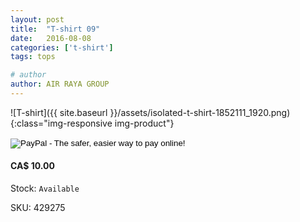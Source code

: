 ```yaml
---
layout: post
title:  "T-shirt 09"
date:   2016-08-08
categories: ['t-shirt']
tags: tops

# author
author: AIR RAYA GROUP
---
```

![T-shirt]({{ site.baseurl }}/assets/isolated-t-shirt-1852111_1920.png){:class="img-responsive img-product"}
<div class="produk" markdown='1'>

<form target="paypal" action="https://www.paypal.com/cgi-bin/webscr" method="post">
<input type="hidden" name="cmd" value="_s-xclick">
<input type="hidden" name="hosted_button_id" value="N3PLJ3GXYBXKE">
<input type="image" src="https://www.paypalobjects.com/en_US/i/btn/btn_cart_LG.gif" border="0" name="submit" alt="PayPal - The safer, easier way to pay online!">
<img alt="" border="0" src="https://www.paypalobjects.com/en_US/i/scr/pixel.gif" width="1" height="1">
</form>


<p>
<span class="glyphicon glyphicon-star"></span>
<span class="glyphicon glyphicon-star"></span>
<span class="glyphicon glyphicon-star"></span>
<span class="glyphicon glyphicon-star"></span>
<span class="glyphicon glyphicon-star-empty"></span>
</p>
								
#### CA$ 10.00

Stock: `Available`

SKU: 429275

</div>

<!-- more -->



